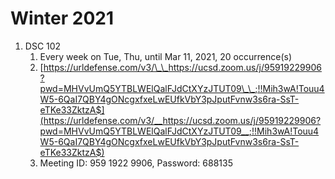 # Winter 2021

1. DSC 102
   1. Every week on Tue, Thu, until Mar 11, 2021, 20 occurrence\(s\)
   2. [https://urldefense.com/v3/\_\_https://ucsd.zoom.us/j/95919229906?pwd=MHVvUmQ5YTBLWElQalFJdCtXYzJTUT09\_\_;!!Mih3wA!Touu4W5-6QaI7QBY4gONcgxfxeLwEUfkVbY3pJputFvnw3s6ra-SsT-eTKe33ZktzA$](https://urldefense.com/v3/__https://ucsd.zoom.us/j/95919229906?pwd=MHVvUmQ5YTBLWElQalFJdCtXYzJTUT09__;!!Mih3wA!Touu4W5-6QaI7QBY4gONcgxfxeLwEUfkVbY3pJputFvnw3s6ra-SsT-eTKe33ZktzA$) 
   3. Meeting ID: 959 1922 9906, Password: 688135



